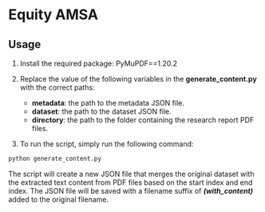 # Equity AMSA
## Usage
1. Install the required package: PyMuPDF==1.20.2

2. Replace the value of the following variables in the **generate_content.py** with the correct paths:
     - **metadata**: the path to the metadata JSON file.
     - **dataset**: the path to the dataset JSON file.
     - **directory**: the path to the folder containing the research report PDF files.

3. To run the script, simply run the following command:
```bash
python generate_content.py
```

The script will create a new JSON file that merges the original dataset with the extracted text content from PDF files based on the start index and end index. The JSON file will be saved with a filename suffix of ***(with_content)*** added to the original filename.